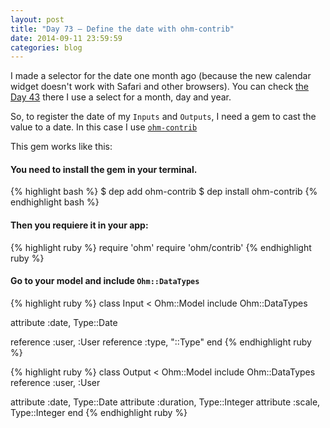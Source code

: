 ```yaml
---
layout: post
title: "Day 73 – Define the date with ohm-contrib"
date: 2014-09-11 23:59:59
categories: blog
---
```


I made a selector for the date one month ago (because the new calendar widget doesn't work with Safari and other browsers).
You can check [the Day 43][1] there I use a select for a month, day and year.

So, to register the date of my `Inputs` and `Outputs`, I need a gem to cast the value to a date.
In this case I use [`ohm-contrib`][2]

[1]: http://www.migraine.io/blog/2014/day-43.html
[2]: https://github.com/cyx/ohm-contrib

This gem works like this:

#### You need to install the gem in your terminal.

{% highlight bash %}
$ dep add ohm-contrib
$ dep install ohm-contrib
{% endhighlight bash %}

#### Then you requiere it in your app:
{% highlight ruby %}
require 'ohm'
require 'ohm/contrib'
{% endhighlight ruby %}

#### Go to your model and include `Ohm::DataTypes`

{% highlight ruby %}
class Input < Ohm::Model
  include Ohm::DataTypes

  attribute :date, Type::Date

  reference :user, :User
  reference :type, "::Type"
end
{% endhighlight ruby %}

{% highlight ruby %}
class Output < Ohm::Model
  include Ohm::DataTypes
  reference :user, :User

  attribute :date, Type::Date
  attribute :duration, Type::Integer
  attribute :scale, Type::Integer
end
{% endhighlight ruby %}
